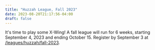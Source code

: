 ```yaml
---
title: "Huzzah League, Fall 2023"
date: 2023-08-20T21:17:56-04:00
draft: false
---
```


It's time to play some X-Wing! A fall league will run for 6 weeks, starting September 4, 2023 and ending October 15. Register by September 3 at [/leagues/huzzah/fall-2023](/leagues/huzzah/fall-2023).
